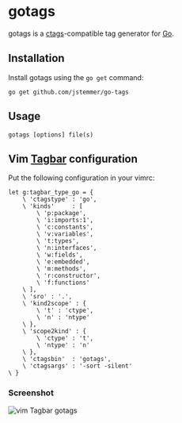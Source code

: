 gotags
======

gotags is a [ctags][]-compatible tag generator for [Go][].

Installation
------------

Install gotags using the `go get` command:

	go get github.com/jstemmer/go-tags

Usage
-----

	gotags [options] file(s)

Vim [Tagbar][] configuration
----------------------------

Put the following configuration in your vimrc:

	let g:tagbar_type_go = {
		\ 'ctagstype' : 'go',
		\ 'kinds'     : [
			\ 'p:package',
			\ 'i:imports:1',
			\ 'c:constants',
			\ 'v:variables',
			\ 't:types',
			\ 'n:interfaces',
			\ 'w:fields',
			\ 'e:embedded',
			\ 'm:methods',
			\ 'r:constructor',
			\ 'f:functions'
		\ ],
		\ 'sro' : '.',
		\ 'kind2scope' : {
			\ 't' : 'ctype',
			\ 'n' : 'ntype'
		\ },
		\ 'scope2kind' : {
			\ 'ctype' : 't',
			\ 'ntype' : 'n'
		\ },
		\ 'ctagsbin'  : 'gotags',
		\ 'ctagsargs' : '-sort -silent'
	\ }

### Screenshot
![vim Tagbar gotags](http://stemmertech.com/images/gotags-1.0.0-screenshot.png)

[ctags]: http://ctags.sourceforge.net
[go]: http://golang.org
[tagbar]: http://majutsushi.github.com/tagbar/
[screenshot]: https://github.com/jstemmer/gotags/gotags-1.0.0-screenshot.png
